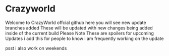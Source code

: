 # Crazyworld

Welcome to CrazyWorld offcial github here you will see new update branches added These will be updated with new changes being added inside of the current build
Please Note These are spoilers for upcoming Updates i add this for people to know i am frequently working on the update

psst i also work on weekends
